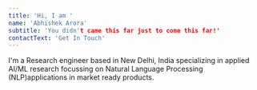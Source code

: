 ```yaml
---
title: 'Hi, I am '
name: 'Abhishek Arora'
subtitle: 'You didn't came this far just to come this far!'
contactText: 'Get In Touch'
---
```


I'm a Research engineer based in New Delhi, India specializing in applied AI/ML research focussing on Natural Language Processing (NLP)applications in market ready products.
